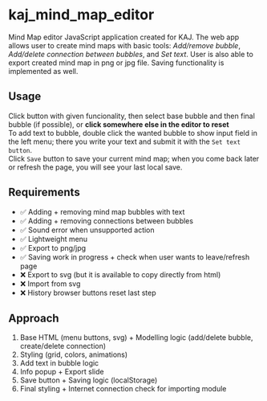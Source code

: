 # kaj_mind_map_editor

Mind Map editor JavaScript application created for KAJ. The web app allows user to create mind maps with basic tools: *Add/remove bubble*, *Add/delete connection between bubbles*, and *Set text*. User is also able to export created mind map in png or jpg file. Saving functionality is implemented as well.

## Usage
Click button with given funcionality, then select base bubble and then final bubble (if possible), or **click somewhere else in the editor to reset**\
To add text to bubble, double click the wanted bubble to show input field in the left menu; there you write your text and submit it with the `Set text button`.\
Click `Save` button to save your current mind map; when you come back later or refresh the page, you will see your last local save.

## Requirements
- ✅ Adding + removing mind map bubbles with text
- ✅ Adding + removing connections between bubbles
- ✅ Sound error when unsupported action
- ✅ Lightweight menu
- ✅ Export to png/jpg
- ✅ Saving work in progress + check when user wants to leave/refresh page
- ❌ Export to svg (but it is available to copy directly from html)
- ❌ Import from svg
- ❌ History browser buttons reset last step

## Approach
1. Base HTML (menu buttons, svg) + Modelling logic (add/delete bubble, create/delete connection)
2. Styling (grid, colors, animations)
3. Add text in bubble logic
4. Info popup + Export slide
5. Save button + Saving logic (localStorage)
6. Final styling + Internet connection check for importing module